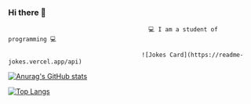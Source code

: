 ### Hi there 👋

                                        	💻 I am a student of programming 💻 
                                          
                                          ![Jokes Card](https://readme-jokes.vercel.app/api)
                                          
[![Anurag's GitHub stats](https://github-readme-stats.vercel.app/api?username=pragramist-07)](https://github.com/anuraghazra/github-readme-stats)

[![Top Langs](https://github-readme-stats.vercel.app/api/top-langs/?username=pragramist-07)](https://github.com/anuraghazra/github-readme-stats)

